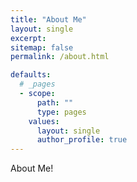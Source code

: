 ```yaml
---
title: "About Me"
layout: single
excerpt: 
sitemap: false
permalink: /about.html

defaults:
  # _pages
  - scope:
      path: ""
      type: pages
    values:
      layout: single
      author_profile: true
---
```


About Me!

<script type="text/javascript">
  var GOOG_FIXURL_LANG = 'en';
  var GOOG_FIXURL_SITE = '{{ site.url }}'
</script>
<script type="text/javascript"
  src="//linkhelp.clients.google.com/tbproxy/lh/wm/fixurl.js">
</script>
